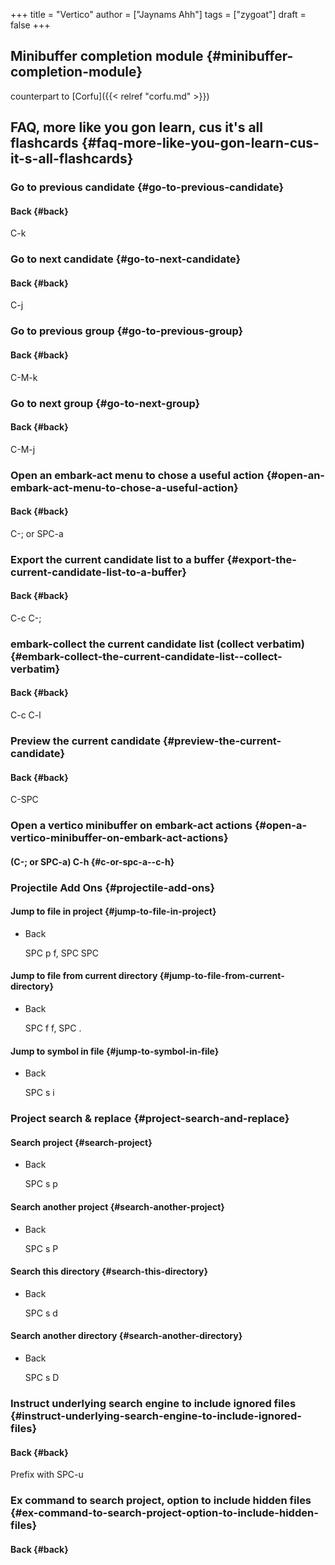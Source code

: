 +++
title = "Vertico"
author = ["Jaynams Ahh"]
tags = ["zygoat"]
draft = false
+++

## Minibuffer completion module {#minibuffer-completion-module}

counterpart to [Corfu]({{< relref "corfu.md" >}})


## FAQ, more like you gon learn, cus it's all flashcards {#faq-more-like-you-gon-learn-cus-it-s-all-flashcards}


### Go to previous candidate {#go-to-previous-candidate}


#### Back {#back}

C-k


### Go to next candidate {#go-to-next-candidate}


#### Back {#back}

C-j


### Go to previous group {#go-to-previous-group}


#### Back {#back}

C-M-k


### Go to next group {#go-to-next-group}


#### Back {#back}

C-M-j


### Open an embark-act menu to chose a useful action {#open-an-embark-act-menu-to-chose-a-useful-action}


#### Back {#back}

C-; or SPC-a


### Export the current candidate list to a buffer {#export-the-current-candidate-list-to-a-buffer}


#### Back {#back}

C-c C-;


### embark-collect the current candidate list (collect verbatim) {#embark-collect-the-current-candidate-list--collect-verbatim}


#### Back {#back}

C-c C-l


### Preview the current candidate {#preview-the-current-candidate}


#### Back {#back}

C-SPC


### Open a vertico minibuffer on embark-act actions {#open-a-vertico-minibuffer-on-embark-act-actions}


#### (C-; or SPC-a) C-h {#c-or-spc-a--c-h}


### Projectile Add Ons {#projectile-add-ons}


#### Jump to file in project {#jump-to-file-in-project}

<!--list-separator-->

-  Back

    SPC p f, SPC SPC


#### Jump to file from current directory {#jump-to-file-from-current-directory}

<!--list-separator-->

-  Back

    SPC f f, SPC .


#### Jump to symbol in file {#jump-to-symbol-in-file}

<!--list-separator-->

-  Back

    SPC s i


### Project search &amp; replace {#project-search-and-replace}


#### Search project {#search-project}

<!--list-separator-->

-  Back

    SPC s p


#### Search another project {#search-another-project}

<!--list-separator-->

-  Back

    SPC s P


#### Search this directory {#search-this-directory}

<!--list-separator-->

-  Back

    SPC s d


#### Search another directory {#search-another-directory}

<!--list-separator-->

-  Back

    SPC s D


### Instruct underlying search engine to include ignored files {#instruct-underlying-search-engine-to-include-ignored-files}


#### Back {#back}

Prefix with SPC-u


### Ex command to search project, option to include hidden files {#ex-command-to-search-project-option-to-include-hidden-files}


#### Back {#back}
